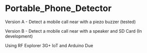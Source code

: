 # Portable_Phone_Detector

Version A - Detect a mobile call near with a piezo buzzer (tested)

Version B - Detect a mobile call near with a speaker and SD Card (In development)

Using RF Explorer 3G+ IoT and Arduino Due
